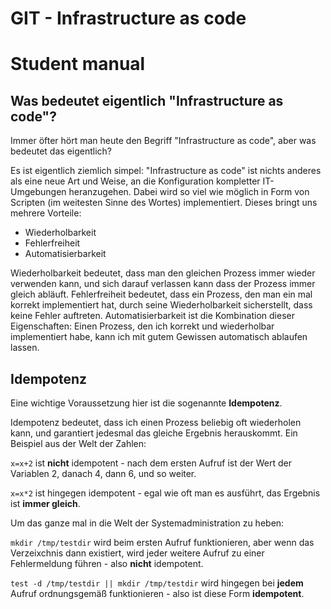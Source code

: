 # GIT - Infrastructure as code
# Student manual

## Was bedeutet eigentlich "Infrastructure as code"?

Immer öfter hört man heute den Begriff "Infrastructure as code", aber was bedeutet das eigentlich?

Es ist eigentlich ziemlich simpel: "Infrastructure as code" ist nichts anderes als eine neue Art und Weise, an die Konfiguration
kompletter IT-Umgebungen heranzugehen.
Dabei wird so viel wie möglich in Form von Scripten (im weitesten Sinne des Wortes) implementiert. Dieses bringt uns mehrere Vorteile:
* Wiederholbarkeit
* Fehlerfreiheit
* Automatisierbarkeit

Wiederholbarkeit bedeutet, dass man den gleichen Prozess immer wieder verwenden kann, und sich darauf verlassen kann dass der Prozess
immer gleich abläuft.
Fehlerfreiheit bedeutet, dass ein Prozess, den man ein mal korrekt implementiert hat, durch seine Wiederholbarkeit sicherstellt, dass keine Fehler auftreten.
Automatisierbarkeit ist die Kombination dieser Eigenschaften: Einen Prozess, den ich korrekt und wiederholbar implementiert habe, kann ich mit gutem Gewissen automatisch ablaufen lassen.

## Idempotenz
Eine wichtige Voraussetzung hier ist die sogenannte **Idempotenz**.

Idempotenz bedeutet, dass ich einen Prozess beliebig oft wiederholen kann, und garantiert jedesmal das gleiche Ergebnis herauskommt.
Ein Beispiel aus der Welt der Zahlen:

`x=x+2` ist **nicht** idempotent - nach dem ersten Aufruf ist der Wert der Variablen 2, danach 4, dann 6, und so weiter.

`x=x*2` ist hingegen idempotent - egal wie oft man es ausführt, das Ergebnis ist **immer gleich**.

Um das ganze mal in die Welt der Systemadministration zu heben:

`mkdir /tmp/testdir` wird beim ersten Aufruf funktionieren, aber wenn das Verzeixchnis dann existiert, wird jeder weitere Aufruf zu einer Fehlermeldung führen - also **nicht** idempotent.

`test -d /tmp/testdir || mkdir /tmp/testdir` wird hingegen bei **jedem** Aufruf ordnungsgemäß funktionieren - also ist diese Form **idempotent**.